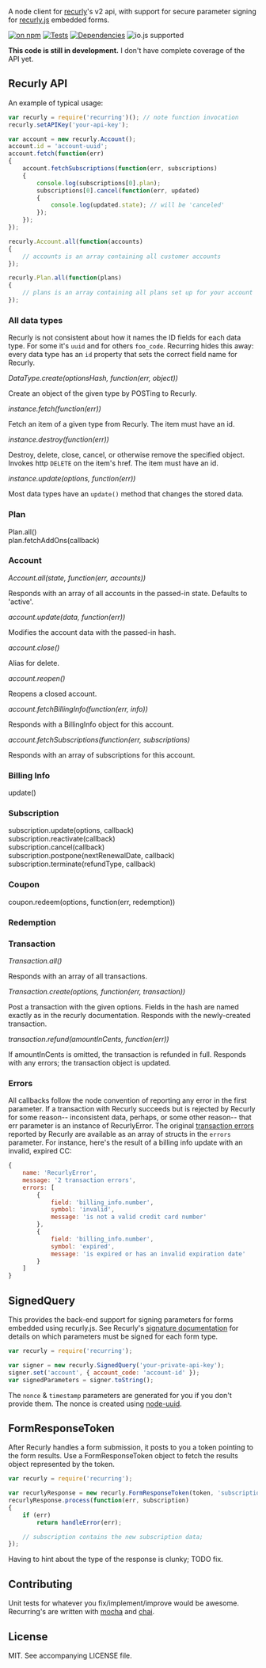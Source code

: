 A node client for [recurly](https://recurly.com)'s v2 api, with support for secure parameter signing for [recurly.js](https://docs.recurly.com/recurlyjs) embedded forms.

[![on npm](http://img.shields.io/npm/v/recurring.svg?style=flat)](https://www.npmjs.org/package/recurring)  [![Tests](http://img.shields.io/travis/ceejbot/recurring.svg?style=flat)](http://travis-ci.org/ceejbot/recurring)  [![Dependencies](http://img.shields.io/david/ceejbot/recurring.svg?style=flat)](https://david-dm.org/ceejbot/recurring)  ![io.js supported](https://img.shields.io/badge/io.js-supported-green.svg?style=flat)

__This code is still in development.__ I don't have complete coverage of the API yet.

## Recurly API

An example of typical usage:

```javascript
var recurly = require('recurring')(); // note function invocation
recurly.setAPIKey('your-api-key');

var account = new recurly.Account();
account.id = 'account-uuid';
account.fetch(function(err)
{
    account.fetchSubscriptions(function(err, subscriptions)
    {
        console.log(subscriptions[0].plan);
        subscriptions[0].cancel(function(err, updated)
        {
        	console.log(updated.state); // will be 'canceled'
        });
    });
});

recurly.Account.all(function(accounts)
{
    // accounts is an array containing all customer accounts
});

recurly.Plan.all(function(plans)
{
    // plans is an array containing all plans set up for your account
});

```

### All data types

Recurly is not consistent about how it names the ID fields for each data type. For some it's `uuid` and for others `foo_code`. Recurring hides this away: every data type has an `id` property that sets the correct field name for Recurly.


*DataType.create(optionsHash, function(err, object))*

Create an object of the given type by POSTing to Recurly.

*instance.fetch(function(err))*

Fetch an item of a given type from Recurly. The item must have an id.

*instance.destroy(function(err))*

Destroy, delete, close, cancel, or otherwise remove the specified object. Invokes http `DELETE` on the item's href. The item must have an id.

*instance.update(options, function(err))*

Most data types have an `update()` method that changes the stored data.

### Plan

Plan.all()  
plan.fetchAddOns(callback)

### Account

*Account.all(state, function(err, accounts))*

Responds with an array of all accounts in the passed-in state. Defaults to 'active'.


*account.update(data, function(err))*  

Modifies the account data with the passed-in hash.

*account.close()*  

Alias for delete.

*account.reopen()*

Reopens a closed account.

*account.fetchBillingInfo(function(err, info))*  

Responds with a BillingInfo object for this account.

*account.fetchSubscriptions(function(err, subscriptions)*

Responds with an array of subscriptions for this account.

### Billing Info

update()

### Subscription

subscription.update(options, callback)  
subscription.reactivate(callback)  
subscription.cancel(callback)  
subscription.postpone(nextRenewalDate, callback)  
subscription.terminate(refundType, callback)

### Coupon

coupon.redeem(options, function(err, redemption))

### Redemption



### Transaction

*Transaction.all()*  

Responds with an array of all transactions.

*Transaction.create(options, function(err, transaction))*  

Post a transaction with the given options. Fields in the hash are named exactly as in the recurly documentation. Responds with the newly-created transaction.

*transaction.refund(amountInCents, function(err))*  

If amountInCents is omitted, the transaction is refunded in full. Responds with any errors; the transaction object is updated.

### Errors

All callbacks follow the node convention of reporting any error in the first parameter. If a transaction with Recurly succeeds but is rejected by Recurly for some reason-- inconsistent data, perhaps, or some other reason-- that err parameter is an instance of RecurlyError. The original [transaction errors](http://docs.recurly.com/api/transactions/error-codes) reported by Recurly are available as an array of structs in the `errors` parameter. For instance, here's the result of a billing info update with an invalid, expired CC:

```javascript
{
	name: 'RecurlyError',
	message: '2 transaction errors',
	errors: [
		{
			field: 'billing_info.number',
			symbol: 'invalid',
			message: 'is not a valid credit card number'
		},
		{
			field: 'billing_info.number',
			symbol: 'expired',
			message: 'is expired or has an invalid expiration date'
		}
	]
}

```


## SignedQuery

This provides the back-end support for signing parameters for forms embedded using recurly.js. See Recurly's [signature documentation](https://docs.recurly.com/api/recurlyjs/signatures) for details on which parameters must be signed for each form type.

```javascript
var recurly = require('recurring');

var signer = new recurly.SignedQuery('your-private-api-key');
signer.set('account', { account_code: 'account-id' });
var signedParameters = signer.toString();
```

The `nonce` & `timestamp` parameters are generated for you if you don't provide them. The nonce is created using [node-uuid](https://github.com/broofa/node-uuid).

## FormResponseToken

After Recurly handles a form submission, it posts to you a token pointing to the form
results. Use a FormResponseToken object to fetch the results object represented by the token.

```javascript
var recurly = require('recurring');

var recurlyResponse = new recurly.FormResponseToken(token, 'subscription');
recurlyResponse.process(function(err, subscription)
{
	if (err)
		return handleError(err);

	// subscription contains the new subscription data;
});
```

Having to hint about the type of the response is clunky; TODO fix.

## Contributing

Unit tests for whatever you fix/implement/improve would be awesome. Recurring's are written with [mocha](http://visionmedia.github.com/mocha/) and [chai](http://chaijs.com).

## License

MIT. See accompanying LICENSE file.
